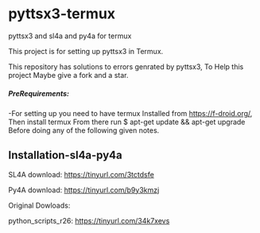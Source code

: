 # pyttsx3-termux
pyttsx3 and sl4a and py4a for termux

This project is for setting up pyttsx3 in 
Termux.

This repository has solutions to errors genrated 
by pyttsx3, To Help this project Maybe 
give a fork and a star.

##### PreRequirements:

-For setting up you need to have termux 
Installed from https://f-droid.org/, 
Then install termux From there 
run $ apt-get update && apt-get upgrade 
Before doing any of the following given 
notes.


## Installation-sl4a-py4a

SL4A download:
https://tinyurl.com/3tctdsfe

Py4A download:
https://tinyurl.com/b9y3kmzj

Original Dowloads:


python_scripts_r26:
https://tinyurl.com/34k7xevs
